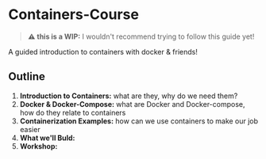 # Containers-Course
> **⚠ this is a WIP:** I wouldn't recommend trying to follow this guide yet!

A guided introduction to containers with docker &amp; friends!

## Outline
1. **Introduction to Containers:** what are they, why do we need them?
2. **Docker & Docker-Compose:** what are Docker and Docker-compose, how do they relate to containers
3. **Containerization Examples:** how can we use containers to make our job easier
4. **What we'll Buld:**
5. **Workshop:**
